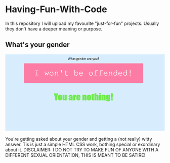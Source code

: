# Having-Fun-With-Code
In this repository I will upload my favourite "just-for-fun" projects. Usually they don't have a deeper meaning or purpose.

## What's your gender
![screenshot](/screenshot.PNG)

You're getting asked about your gender and getting a (not really) witty answer.
Tis is just a simple HTML CSS work, bothing special or exordinary about it.
DISCLAIMER: I DO NOT TRY TO MAKE FUN OF ANYONE WITH A DIFFERENT SEXUAL ORIENTATION, THIS IS MEANT TO BE SATIRE!
